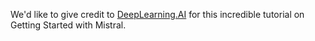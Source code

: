 We'd like to give credit to [DeepLearning.AI](https://deeplearning.ai/) for this incredible tutorial on Getting Started with Mistral.
